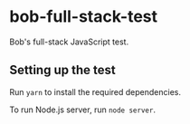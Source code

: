# bob-full-stack-test
Bob's full-stack JavaScript test.
## Setting up the test
Run `yarn` to install the required dependencies.

To run Node.js server, run `node server`.
